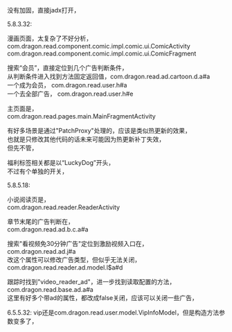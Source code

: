 没有加固，直接jadx打开，  

5.8.3.32:

漫画页面，太复杂了不好分析，
com.dragon.read.component.comic.impl.comic.ui.ComicActivity
com.dragon.read.component.comic.impl.comic.ui.ComicFragment

搜索“会员”，直接定位到几个广告判断条件，  
从判断条件进入找到方法固定返回值，com.dragon.read.ad.cartoon.d.a#a  
一个成为会员， com.dragon.read.user.h#a  
一个去全部广告， com.dragon.read.user.h#e

主页面是，  
com.dragon.read.pages.main.MainFragmentActivity

有好多场景是通过"PatchProxy"处理的，应该是类似热更新的效果，  
也就是只修改其他代码的话未来可能因为热更新补丁失效，  
但先不管，

福利标签相关都是以“LuckyDog”开头，  
不过有个单独的开关，

5.8.5.18:

小说阅读页是，  
com.dragon.read.reader.ReaderActivity

章节末尾的广告判断在，  
com.dragon.read.ad.b.c.a#a

搜索"看视频免30分钟广告"定位到激励视频入口在，  
com.dragon.read.ad.j#a  
改这个属性可以修改广告类型，但似乎无法关闭，  
com.dragon.read.reader.ad.model.l$a#d

跟踪时找到"video_reader_ad"，进一步找到读取配置的方法，  
com.dragon.read.base.ad.a#a  
这里有好多个带ad的属性，都改成false关闭，应该可以关闭一些广告，  


6.5.5.32:
vip还是com.dragon.read.user.model.VipInfoModel，但是构造方法参数变多了， 
